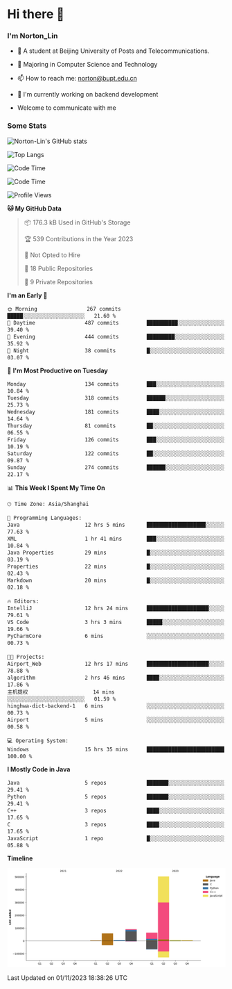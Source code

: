 
# Hi there 👋

### I'm Norton_Lin
- 🏫 A student at Beijing University of Posts and Telecommunications.
- 🌱 Majoring in Computer Science and Technology
- 📫 How to reach me: norton@bupt.edu.cn
- 🌱 I'm currently working on backend development

- Welcome to communicate with me

### Some Stats
![Norton-Lin's GitHub stats](https://github-readme-stats.vercel.app/api?username=Norton-Lin&count_private=true&show_icons=true&theme=radical)

![Top Langs](https://github-readme-stats.vercel.app/api/top-langs/?username=Norton-Lin&langs_count=10&layout=compact)

![Code Time](https://github-readme-stats.vercel.app/api/wakatime?username=Norton_Lin)

<!--START_SECTION:waka-->
![Code Time](http://img.shields.io/badge/Code%20Time-400%20hrs%2038%20mins-blue)

![Profile Views](http://img.shields.io/badge/Profile%20Views-0-blue)

**🐱 My GitHub Data** 

> 📦 176.3 kB Used in GitHub's Storage 
 > 
> 🏆 539 Contributions in the Year 2023
 > 
> 🚫 Not Opted to Hire
 > 
> 📜 18 Public Repositories 
 > 
> 🔑 9 Private Repositories 
 > 
**I'm an Early 🐤** 

```text
🌞 Morning                267 commits         █████░░░░░░░░░░░░░░░░░░░░   21.60 % 
🌆 Daytime                487 commits         ██████████░░░░░░░░░░░░░░░   39.40 % 
🌃 Evening                444 commits         █████████░░░░░░░░░░░░░░░░   35.92 % 
🌙 Night                  38 commits          █░░░░░░░░░░░░░░░░░░░░░░░░   03.07 % 
```
📅 **I'm Most Productive on Tuesday** 

```text
Monday                   134 commits         ███░░░░░░░░░░░░░░░░░░░░░░   10.84 % 
Tuesday                  318 commits         ██████░░░░░░░░░░░░░░░░░░░   25.73 % 
Wednesday                181 commits         ████░░░░░░░░░░░░░░░░░░░░░   14.64 % 
Thursday                 81 commits          ██░░░░░░░░░░░░░░░░░░░░░░░   06.55 % 
Friday                   126 commits         ███░░░░░░░░░░░░░░░░░░░░░░   10.19 % 
Saturday                 122 commits         ██░░░░░░░░░░░░░░░░░░░░░░░   09.87 % 
Sunday                   274 commits         ██████░░░░░░░░░░░░░░░░░░░   22.17 % 
```


📊 **This Week I Spent My Time On** 

```text
🕑︎ Time Zone: Asia/Shanghai

💬 Programming Languages: 
Java                     12 hrs 5 mins       ███████████████████░░░░░░   77.63 % 
XML                      1 hr 41 mins        ███░░░░░░░░░░░░░░░░░░░░░░   10.84 % 
Java Properties          29 mins             █░░░░░░░░░░░░░░░░░░░░░░░░   03.19 % 
Properties               22 mins             █░░░░░░░░░░░░░░░░░░░░░░░░   02.43 % 
Markdown                 20 mins             █░░░░░░░░░░░░░░░░░░░░░░░░   02.18 % 

🔥 Editors: 
IntelliJ                 12 hrs 24 mins      ████████████████████░░░░░   79.61 % 
VS Code                  3 hrs 3 mins        █████░░░░░░░░░░░░░░░░░░░░   19.66 % 
PyCharmCore              6 mins              ░░░░░░░░░░░░░░░░░░░░░░░░░   00.73 % 

🐱‍💻 Projects: 
Airport_Web              12 hrs 17 mins      ████████████████████░░░░░   78.88 % 
algorithm                2 hrs 46 mins       ████░░░░░░░░░░░░░░░░░░░░░   17.86 % 
主机提权                     14 mins             ░░░░░░░░░░░░░░░░░░░░░░░░░   01.59 % 
hinghwa-dict-backend-1   6 mins              ░░░░░░░░░░░░░░░░░░░░░░░░░   00.73 % 
Airport                  5 mins              ░░░░░░░░░░░░░░░░░░░░░░░░░   00.58 % 

💻 Operating System: 
Windows                  15 hrs 35 mins      █████████████████████████   100.00 % 
```

**I Mostly Code in Java** 

```text
Java                     5 repos             ███████░░░░░░░░░░░░░░░░░░   29.41 % 
Python                   5 repos             ███████░░░░░░░░░░░░░░░░░░   29.41 % 
C++                      3 repos             ████░░░░░░░░░░░░░░░░░░░░░   17.65 % 
C                        3 repos             ████░░░░░░░░░░░░░░░░░░░░░   17.65 % 
JavaScript               1 repo              █░░░░░░░░░░░░░░░░░░░░░░░░   05.88 % 
```



**Timeline**

![Lines of Code chart](https://raw.githubusercontent.com/Norton-Lin/Norton-Lin/main/assets/bar_graph.png)


 Last Updated on 01/11/2023 18:38:26 UTC
<!--END_SECTION:waka-->
